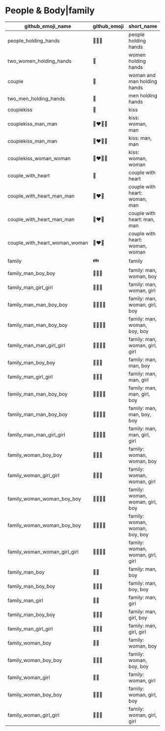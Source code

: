 # People & Body|family

|github_emoji_name|github_emoji|short_name|unicode_index|
|---|---|---|---|
|people_holding_hands|:people_holding_hands:|people holding hands|456|
|two_women_holding_hands|:two_women_holding_hands:|women holding hands|457|
|couple|:couple:|woman and man holding hands|458|
|two_men_holding_hands|:two_men_holding_hands:|men holding hands|459|
|couplekiss|:couplekiss:|kiss|460|
|couplekiss_man_man|:couplekiss_man_man:|kiss: woman, man|461|
|couplekiss_man_man|:couplekiss_man_man:|kiss: man, man|462|
|couplekiss_woman_woman|:couplekiss_woman_woman:|kiss: woman, woman|463|
|couple_with_heart|:couple_with_heart:|couple with heart|464|
|couple_with_heart_man_man|:couple_with_heart_man_man:|couple with heart: woman, man|465|
|couple_with_heart_man_man|:couple_with_heart_man_man:|couple with heart: man, man|466|
|couple_with_heart_woman_woman|:couple_with_heart_woman_woman:|couple with heart: woman, woman|467|
|family|:family:|family|468|
|family_man_boy_boy|:family_man_boy_boy:|family: man, woman, boy|469|
|family_man_girl_girl|:family_man_girl_girl:|family: man, woman, girl|470|
|family_man_man_boy_boy|:family_man_man_boy_boy:|family: man, woman, girl, boy|471|
|family_man_man_boy_boy|:family_man_man_boy_boy:|family: man, woman, boy, boy|472|
|family_man_man_girl_girl|:family_man_man_girl_girl:|family: man, woman, girl, girl|473|
|family_man_boy_boy|:family_man_boy_boy:|family: man, man, boy|474|
|family_man_girl_girl|:family_man_girl_girl:|family: man, man, girl|475|
|family_man_man_boy_boy|:family_man_man_boy_boy:|family: man, man, girl, boy|476|
|family_man_man_boy_boy|:family_man_man_boy_boy:|family: man, man, boy, boy|477|
|family_man_man_girl_girl|:family_man_man_girl_girl:|family: man, man, girl, girl|478|
|family_woman_boy_boy|:family_woman_boy_boy:|family: woman, woman, boy|479|
|family_woman_girl_girl|:family_woman_girl_girl:|family: woman, woman, girl|480|
|family_woman_woman_boy_boy|:family_woman_woman_boy_boy:|family: woman, woman, girl, boy|481|
|family_woman_woman_boy_boy|:family_woman_woman_boy_boy:|family: woman, woman, boy, boy|482|
|family_woman_woman_girl_girl|:family_woman_woman_girl_girl:|family: woman, woman, girl, girl|483|
|family_man_boy|:family_man_boy:|family: man, boy|484|
|family_man_boy_boy|:family_man_boy_boy:|family: man, boy, boy|485|
|family_man_girl|:family_man_girl:|family: man, girl|486|
|family_man_boy_boy|:family_man_boy_boy:|family: man, girl, boy|487|
|family_man_girl_girl|:family_man_girl_girl:|family: man, girl, girl|488|
|family_woman_boy|:family_woman_boy:|family: woman, boy|489|
|family_woman_boy_boy|:family_woman_boy_boy:|family: woman, boy, boy|490|
|family_woman_girl|:family_woman_girl:|family: woman, girl|491|
|family_woman_boy_boy|:family_woman_boy_boy:|family: woman, girl, boy|492|
|family_woman_girl_girl|:family_woman_girl_girl:|family: woman, girl, girl|493|
